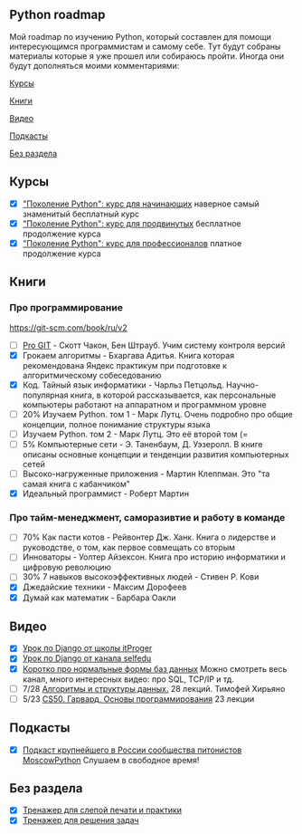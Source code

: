 ## Python roadmap

Мой roadmap по изучению Python, который составлен для помощи интересующимся программистам и самому себе.
Тут будут собраны материалы которые я уже прошел или собираюсь пройти. Иногда они будут дополняться моими комментариями:

[Курсы](#title1)

[Книги](#title2)

[Видео](#title3)

[Подкасты](#title4)

[Без раздела](#title5)

## <a id="title1">Курсы</a>
- [x] ["Поколение Python": курс для начинающих](https://stepik.org/course/58852/promo) наверное самый знаменитый бесплатный курс
- [x] ["Поколение Python": курс для продвинутых](https://stepik.org/course/68343/promo?search=2343302076) бесплатное продолжение курса
- [x] ["Поколение Python": курс для профессионалов](https://stepik.org/course/82541/promo) платное продолжение курса

## <a id="title2">Книги</a>
### Про программирование
https://git-scm.com/book/ru/v2
- [ ] [Pro GIT](https://git-scm.com/book/ru/v2) - Скотт Чакон, Бен Штрауб. Учим систему контроля версий
- [x] Грокаем алгоритмы - Бхаргава Адитья. Книга которая рекомендована Яндекс практикум при подготовке к алгоритмическому собеседованию
- [x] Код. Тайный язык информатики - Чарльз Петцольд. Научно-популярная книга, в которой рассказывается, как персональные компьютеры работают на аппаратном и программном уровне
- [ ] 20% Изучаем Python. том 1 - Марк Лутц. Очень подробно про общие концепции, полное понимание структуры языка
- [ ] Изучаем Python. том 2 - Марк Лутц. Это её второй том (=
- [ ] 5% Компьютерные сети - Э. Таненбаум, Д. Уэзеролл. В книге описаны основные концепции и тенденции развития компьютерных сетей
- [ ] Высоко-нагруженные приложения - Мартин Клеппман. Это "та самая книга с кабанчиком"
- [x] Идеальный программист - Роберт Мартин

### Про тайм-менеджмент, саморазивтие и работу в команде
- [ ] 70% Как пасти котов - Рейвонтер Дж. Ханк. Книга о лидерстве и руководстве, о том, как первое совмещать со вторым
- [ ] Инноваторы - Уолтер Айзексон. Книга про историю информатики и цифровую революцию
- [ ] 30% 7 навыков высокоэффективных людей - Стивен Р. Кови
- [x] Джедайские техники - Максим Дорофеев
- [x] Думай как математик - Барбара Оакли

## <a id="title3">Видео</a>
- [x] [Урок по Django от школы itProger](https://www.youtube.com/watch?v=L-FyeHQwo4U&list=PLDyJYA6aTY1nZ9fSGcsK4wqeu-xaJksQQ)
- [x] [Урок по Django от канала selfedu](https://www.youtube.com/watch?v=FyTL1bnUx5I&list=PLA0M1Bcd0w8xO_39zZll2u1lz_Q-Mwn1F)
- [x] [Коротко про нормальные формы баз данных](https://www.youtube.com/watch?v=zqQxWdTpSIA) Можно смотреть весь канал, много интересных видео: про SQL, TCP/IP и тд.
- [ ] 7/28 [Алгоритмы и структуры данных.](https://www.youtube.com/watch?v=KdZ4HF1SrFs&list=PLRDzFCPr95fK7tr47883DFUbm4GeOjjc0) 28 лекций. Тимофей Хирьяно
- [ ] 5/23 [CS50. Гарвард, Основы программирования](https://www.youtube.com/watch?v=KdZ4HF1SrFs&list=PLRDzFCPr95fK7tr47883DFUbm4GeOjjc0) 23 лекции

## <a id="title4">Подкасты</a>
- [x] [Подкаст крупнейшего в России сообщества питонистов MoscowPython](https://podcast.python.ru/) Слушаем в свободное время!

## <a id="title5">Без раздела</a>
- [x] [Тренажер для слепой печати и практики](https://www.speedcoder.net/)
- [x] [Тренажер для решения задач](https://www.codewars.com/)
